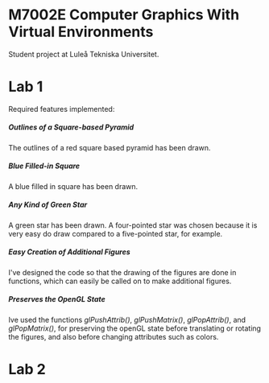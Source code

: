 M7002E Computer Graphics With Virtual Environments
=================================================
Student project at Luleå Tekniska Universitet.

Lab 1
=======================
Required features implemented:

##### Outlines of a Square-based Pyramid
The outlines of a red square based pyramid has been drawn. 

##### Blue Filled-in Square
A blue filled in square has been drawn.

##### Any Kind of Green Star
A green star has been drawn. A four-pointed star was chosen because it is very easy do draw compared to a five-pointed star, for example. 

##### Easy Creation of Additional Figures
I've designed the code so that the drawing of the figures are done in functions, which can easily be called on to make additional figures. 

##### Preserves the OpenGL State
Ive used the functions *glPushAttrib()*, *glPushMatrix()*, *glPopAttrib()*, and *glPopMatrix()*, for preserving the openGL state before translating or rotating the figures, and also before changing attributes such as colors.

Lab 2
=======================


